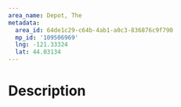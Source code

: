 ```yaml
---
area_name: Depot, The
metadata:
  area_id: 64de1c29-c64b-4ab1-a0c3-836876c9f790
  mp_id: '109506969'
  lng: -121.33324
  lat: 44.03134
---
```

# Description
